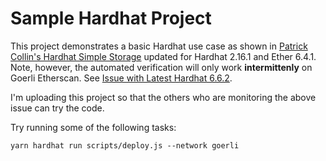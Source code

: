 # Sample Hardhat Project

This project demonstrates a basic Hardhat use case as shown in [Patrick Collin's Hardhat Simple Storage](https://github.com/PatrickAlphaC/hardhat-simple-storage-fcc) updated for Hardhat 2.16.1 and Ether 6.4.1. Note, however, the automated verification will only work **intermittenly** on Goerli Etherscan. See [Issue with Latest Hardhat 6.6.2](https://github.com/PatrickAlphaC/hardhat-simple-storage-fcc/issues/54). 

I'm uploading this project so that the others who are monitoring the above issue can try the code. 

Try running some of the following tasks:

```shell
yarn hardhat run scripts/deploy.js --network goerli
```

